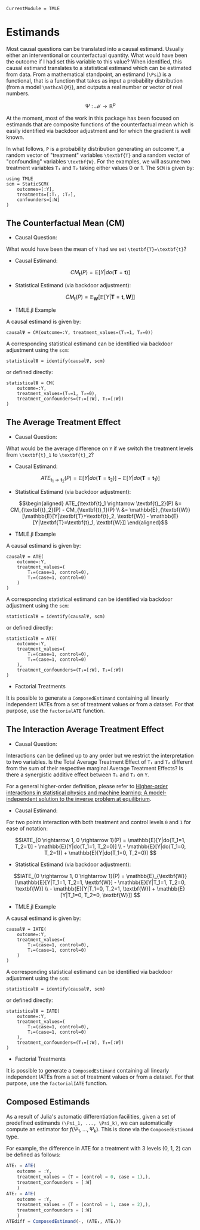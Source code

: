 ```@meta
CurrentModule = TMLE
```

# Estimands

Most causal questions can be translated into a causal estimand. Usually either an interventional or counterfactual quantity. What would have been the outcome if I had set this variable to this value? When identified, this causal estimand translates to a statistical estimand which can be estimated from data. From a mathematical standpoint, an estimand (``\Psi``) is a functional, that is a function that takes as input a probability distribution (from a model ``\mathcal{M}``), and outputs a real number or vector of real numbers.

```math
\Psi: \mathcal{M} \rightarrow \mathbb{R}^p
```

At the moment, most of the work in this package has been focused on estimands that are composite functions of the counterfactual mean which is easily identified via backdoor adjustment and for which the gradient is well known.

In what follows, ``P`` is a probability distribution generating an outcome ``Y``, a random vector of "treatment" variables ``\textbf{T}`` and a random vector of "confounding" variables ``\textbf{W}``. For the examples, we will assume two treatment variables ``T₁`` and ``T₂`` taking either values 0 or 1. The ``SCM`` is given by:

```@example estimands
using TMLE
scm = StaticSCM(
    outcomes=[:Y], 
    treatments=[:T₁, :T₂], 
    confounders=[:W]
)
```

## The Counterfactual Mean (CM)

- Causal Question:

What would have been the mean of ``Y`` had we set ``\textbf{T}=\textbf{t}``?

- Causal Estimand:

```math
CM_{\textbf{t}}(P) = \mathbb{E}[Y|do(\textbf{T}=\textbf{t})]
```

- Statistical Estimand (via backdoor adjustment):

```math
CM_{\textbf{t}}(P) = \mathbb{E}_{\textbf{W}}[\mathbb{E}[Y|\textbf{T}=\textbf{t}, \textbf{W}]]
```

- TMLE.jl Example

A causal estimand is given by:

```@example estimands
causalΨ = CM(outcome=:Y, treatment_values=(T₁=1, T₂=0))
```

A corresponding statistical estimand can be identified via backdoor adjustment using the `scm`:

```@example estimands
statisticalΨ = identify(causalΨ, scm)
```

or defined directly:

```@example estimands
statisticalΨ = CM(
    outcome=:Y, 
    treatment_values=(T₁=1, T₂=0),
    treatment_confounders=(T₁=[:W], T₂=[:W])
)
```

## The Average Treatment Effect

- Causal Question:

What would be the average difference on ``Y`` if we switch the treatment levels from ``\textbf{t}_1`` to ``\textbf{t}_2``?

- Causal Estimand:

```math
ATE_{\textbf{t}_1 \rightarrow \textbf{t}_2}(P) = \mathbb{E}[Y|do(\textbf{T}=\textbf{t}_2)] - \mathbb{E}[Y|do(\textbf{T}=\textbf{t}_1)]
```

- Statistical Estimand (via backdoor adjustment):

```math
\begin{aligned}
ATE_{\textbf{t}_1 \rightarrow \textbf{t}_2}(P) &= CM_{\textbf{t}_2}(P) - CM_{\textbf{t}_1}(P) \\
&= \mathbb{E}_{\textbf{W}}[\mathbb{E}[Y|\textbf{T}=\textbf{t}_2, \textbf{W}] - \mathbb{E}[Y|\textbf{T}=\textbf{t}_1, \textbf{W}]]
\end{aligned}
```

- TMLE.jl Example

A causal estimand is given by:

```@example estimands
causalΨ = ATE(
    outcome=:Y, 
    treatment_values=(
        T₁=(case=1, control=0), 
        T₂=(case=1, control=0)
    )
)
```

A corresponding statistical estimand can be identified via backdoor adjustment using the `scm`:

```@example estimands
statisticalΨ = identify(causalΨ, scm)
```

or defined directly:

```@example estimands
statisticalΨ = ATE(
    outcome=:Y, 
    treatment_values=(
        T₁=(case=1, control=0), 
        T₂=(case=1, control=0)
    ),
    treatment_confounders=(T₁=[:W], T₂=[:W])
)
```

- Factorial Treatments

It is possible to generate a `ComposedEstimand` containing all linearly independent IATEs from a set of treatment values or from a dataset. For that purpose, use the `factorialATE` function.

## The Interaction Average Treatment Effect

- Causal Question:

Interactions can be defined up to any order but we restrict the interpretation to two variables. Is the Total Average Treatment Effect of ``T₁`` and ``T₂`` different from the sum of their respective marginal Average Treatment Effects? Is there a synergistic additive effect between ``T₁`` and ``T₂`` on ``Y``.

For a general higher-order definition, please refer to [Higher-order interactions in statistical physics and machine learning: A model-independent solution to the inverse problem at equilibrium](https://arxiv.org/abs/2006.06010).

- Causal Estimand:

For two points interaction with both treatment and control levels ``0`` and ``1`` for ease of notation:

```math
IATE_{0 \rightarrow 1, 0 \rightarrow 1}(P) = \mathbb{E}[Y|do(T_1=1, T_2=1)] - \mathbb{E}[Y|do(T_1=1, T_2=0)]  \\
- \mathbb{E}[Y|do(T_1=0, T_2=1)] + \mathbb{E}[Y|do(T_1=0, T_2=0)] 
```

- Statistical Estimand (via backdoor adjustment):

```math
IATE_{0 \rightarrow 1, 0 \rightarrow 1}(P) = \mathbb{E}_{\textbf{W}}[\mathbb{E}[Y|T_1=1, T_2=1, \textbf{W}] - \mathbb{E}[Y|T_1=1, T_2=0, \textbf{W}]  \\
- \mathbb{E}[Y|T_1=0, T_2=1, \textbf{W}] + \mathbb{E}[Y|T_1=0, T_2=0, \textbf{W}]] 
```

- TMLE.jl Example

A causal estimand is given by:

```@example estimands
causalΨ = IATE(
    outcome=:Y, 
    treatment_values=(
        T₁=(case=1, control=0), 
        T₂=(case=1, control=0)
    )
)
```

A corresponding statistical estimand can be identified via backdoor adjustment using the `scm`:

```@example estimands
statisticalΨ = identify(causalΨ, scm)
```

or defined directly:

```@example estimands
statisticalΨ = IATE(
    outcome=:Y, 
    treatment_values=(
        T₁=(case=1, control=0), 
        T₂=(case=1, control=0)
    ),
    treatment_confounders=(T₁=[:W], T₂=[:W])
)
```

- Factorial Treatments

It is possible to generate a `ComposedEstimand` containing all linearly independent IATEs from a set of treatment values or from a dataset. For that purpose, use the `factorialIATE` function.

## Composed Estimands

As a result of Julia's automatic differentiation facilities, given a set of predefined estimands ``(\Psi_1, ..., \Psi_k)``, we can automatically compute an estimator for $f(\Psi_1, ..., \Psi_k)$. This is done via the `ComposedEstimand` type.

For example, the difference in ATE for a treatment with 3 levels (0, 1, 2) can be defined as follows:

```julia
ATE₁ = ATE(
    outcome = :Y, 
    treatment_values = (T = (control = 0, case = 1),),
    treatment_confounders = [:W]
    )
ATE₂ = ATE(
    outcome = :Y, 
    treatment_values = (T = (control = 1, case = 2),),
    treatment_confounders = [:W]
    )
ATEdiff = ComposedEstimand(-, (ATE₁, ATE₂))
```
